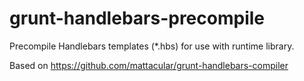 # grunt-handlebars-precompile
Precompile Handlebars templates (*.hbs) for use with runtime library.

Based on https://github.com/mattacular/grunt-handlebars-compiler
